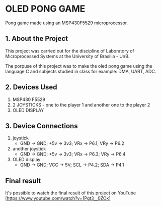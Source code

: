 # OLED PONG GAME
Pong game made using an MSP430F5529 microprocessor.

## 1. About the Project
This project was carried out for the discipline of Laboratory of Microprocessed Systems at the University of Brasilia - UnB.

The porpuse of this project was to make the oled pong game using the language C and subjects studied in class for example: DMA, UART, ADC.

## 2. Devices Used
1. MSP430 F5529
2. 2 JOYSTICKS - one to the player 1 and another one to the player 2
3. OLED DISPLAY

## 3. Device Connections
1. joystick
   - GND -> GND; +5v -> 3v3; VRx -> P6.1; VRy -> P6.2
2. another joystick
   - GND -> GND; +5v -> 3v3; VRx -> P6.3; VRy -> P6.4
3. OLED display
   - GND -> GND; VCC -> 5V; SCL -> P4.2; SDA -> P4.1

## Final result
It's possible to watch the final result of this project on YouTube [https://www.youtube.com/watch?v=1Pgt3__0ZOk]
